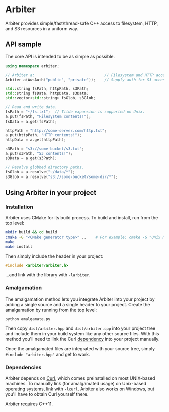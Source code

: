 # Arbiter

Arbiter provides simple/fast/thread-safe C++ access to filesystem, HTTP, and S3 resources in a uniform way.

## API sample

The core API is intended to be as simple as possible.

```cpp
using namespace arbiter;

// Arbiter a;                               // Filesystem and HTTP access.
Arbiter a(AwsAuth("public", "private"));    // Supply auth for S3 access.

std::string fsPath, httpPath, s3Path;
std::string fsData, httpData, s3Data;
std::vector<std::string> fsGlob, s3Glob;

// Read and write data.
fsPath = "~/fs.txt";  // Tilde expansion is supported on Unix.
a.put(fsPath, "Filesystem contents!");
fsData = a.get(fsPath);

httpPath = "http://some-server.com/http.txt";
a.put(httpPath, "HTTP contents!");
httpData = a.get(httpPath);

s3Path = "s3://some-bucket/s3.txt";
a.put(s3Path, "S3 contents!");
s3Data = a.get(s3Path);

// Resolve globbed directory paths.
fsGlob = a.resolve("~/data/*");
s3Glob = a.resolve("s3://some-bucket/some-dir/*");
```

## Using Arbiter in your project

### Installation

Arbiter uses CMake for its build process.  To build and install, run from the top level:

```bash
mkdir build && cd build
cmake -G "<CMake generator type>" ..    # For example: cmake -G "Unix Makefiles" ..
make
make install
```

Then simply include the header in your project:

```cpp
#include <arbiter/arbiter.h>
```

...and link with the library with `-larbiter`.

### Amalgamation

The amalgamation method lets you integrate Arbiter into your project by adding a single source and a single header to your project.  Create the amalgamation by running from the top level:

`python amalgamate.py`

Then copy `dist/arbiter.hpp` and `dist/arbiter.cpp` into your project tree and include them in your build system like any other source files.  With this method you'll need to link the Curl [dependency](#dependencies) into your project manually.

Once the amalgamated files are integrated with your source tree, simply `#include "arbiter.hpp"` and get to work.

### Dependencies

Arbiter depends on [Curl](http://curl.haxx.se/libcurl/), which comes preinstalled on most UNIX-based machines.  To manually link (for amalgamated usage) on Unix-based operating systems, link with `-lcurl`.  Arbiter also works on Windows, but you'll have to obtain Curl yourself there.

Arbiter requires C++11.
